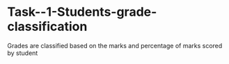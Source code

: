 # Task--1-Students-grade-classification
Grades are classified based on the marks and percentage of marks scored by student
